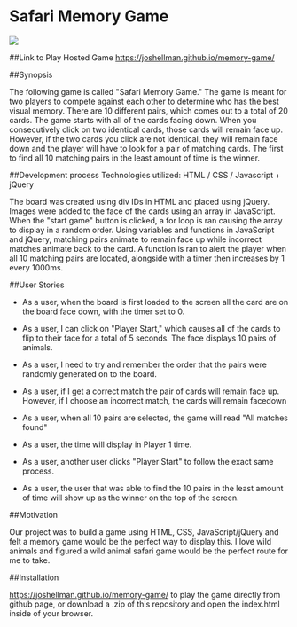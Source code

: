 # Safari Memory Game
![](https://github.com/joshellman/memory-game/blob/master/safari_screenshot.png)

##Link to Play Hosted Game
https://joshellman.github.io/memory-game/

##Synopsis

The following game is called "Safari Memory Game."  The game is meant for two players to compete against each other to determine who has the best visual memory. There are 10 different pairs, which comes out to a total of 20 cards. The game starts with all of the cards facing down. When you consecutively click on two identical cards, those cards will remain face up. However, if the two cards you click are not identical, they will remain face down and the player will have to look for a pair of matching cards. The first to find all 10 matching pairs in the least amount of time is the winner.


##Development process
Technologies utilized: HTML / CSS / Javascript + jQuery

The board was created using div IDs in HTML and placed using jQuery. Images were added to the face of the cards using an array in JavaScript. When the "start game" button is clicked, a for loop is ran causing the array to display in a random order. Using variables and functions in JavaScript and jQuery, matching pairs animate to remain face up while incorrect matches animate back to the card. A function is ran to alert the player when all 10 matching pairs are located, alongside with a timer then increases by 1 every 1000ms.

##User Stories
* As a user, when the board is first loaded to the screen all the card are on the board face down, with the timer set to 0.

* As a user, I can click on "Player Start," which causes all of the cards to flip to their face for a total of 5 seconds. The face displays 10 pairs of animals.

* As a user, I need to try and remember the order that the pairs were randomly generated on to the board.

* As a user, if I get a correct match the pair of cards will remain face up. However, if I choose an incorrect match, the cards will remain facedown

* As a user, when all 10 pairs are selected, the game will read "All matches found"

* As a user, the time will display in Player 1 time.

* As a user, another user clicks "Player Start" to follow the exact same process.

* As a user, the user that was able to find the 10 pairs in the least amount of time will show up as the winner on the top of the screen.

##Motivation

Our project was to build a game using HTML, CSS, JavaScript/jQuery and felt a memory game would be the perfect way to display this. I love wild animals and figured a wild animal safari game would be the perfect route for me to take.

##Installation

https://joshellman.github.io/memory-game/ to play the game directly from github page, or download a .zip of this repository and open the index.html inside of your browser.
